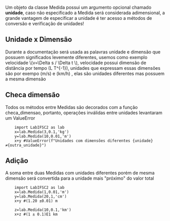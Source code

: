 Um objeto da classe Medida possui um argumento opcional chamado **unidade**, 
caso não especificado a Medida será considerada adimensional, a grande
vantagem de especificar a unidade é ter acesso a métodos de conversão e
verificação de unidades!

## Unidade x Dimensão
Durante a documentação será usada as palavras unidade e dimensão que possuem
significados levemente diferentes, usemos como exemplo velocidade
\\(v=\Delta s / \Delta t \\), velocidade possui dimensão de distância por tempo \(L T^{-1}\), unidades que expressam essas dimensões são por exempo \(m/s\) e \(km/h\) , elas são unidades diferentes mas possuem a mesma dimensão 

## Checa dimensão
Todos os métodos entre Medidas são decorados com a função checa_dimensao, portanto,
operações inválidas entre unidades levantaram um ValueError
```{.py3 title='Dimensões incompatíveis'}
    import LabIFSC2 as lab
    x=lab.Medida(3,0.1,'kg')
    y=lab.Medida(10,0.01,'m')
    x+y #ValueError(f"Unidades com dimensões diferentes {unidade}≠{outra_unidade}")

```
## Adição
A soma entre duas Medidas com unidades diferentes porém de mesma dimensão será
convertida para a unidade mais "próximo" do valor total
```{.py3 title='Soma entre unidades diferentes'}
    import LabIFSC2 as lab
    x=lab.Medida(1,0.01,'m')
    y=lab.Medida(20,1,'cm')
    x+y #(1.20 ±0.01) m 

    z=lab.Medida(10,0.1,'km')
    x+z #(1 ± 0.1)E1 km
```
